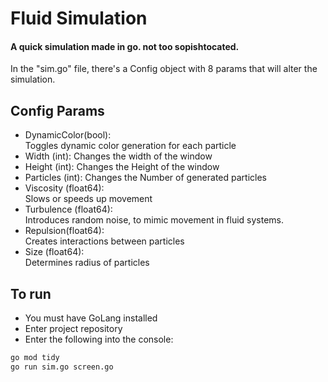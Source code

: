 # Fluid Simulation  
  
#### A quick simulation made in go. not too sopishtocated.  
  
In the "sim.go" file, there's a Config object with 8 params that will alter the simulation.  
 
## Config Params 
- DynamicColor(bool):  
    Toggles dynamic color generation for each particle
- Width (int):
    Changes the width of the window
- Height (int):
    Changes the Height of the window
- Particles (int):
    Changes the Number of generated particles
- Viscosity (float64):  
    Slows or speeds up movement
- Turbulence (float64):  
    Introduces random noise, to mimic movement in fluid systems.  
- Repulsion(float64):  
    Creates interactions between particles
- Size (float64):  
    Determines radius of particles  
  
## To run
- You must have GoLang installed  
- Enter project repository
- Enter the following into the console:
```sh
go mod tidy
go run sim.go screen.go  
```